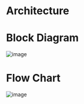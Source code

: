 # Architecture
# Block Diagram
![image](https://user-images.githubusercontent.com/89633636/133657840-36263324-47aa-4f9a-b0e5-fdb1a38f7f38.png)


# Flow Chart
![image](https://user-images.githubusercontent.com/89633636/133657024-95addf4b-5a66-465e-9e2c-f77fc19378eb.png)


